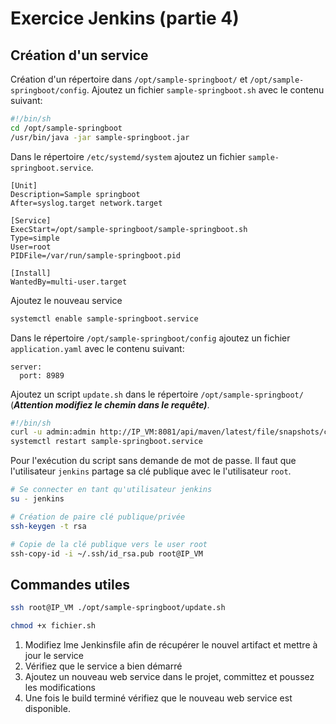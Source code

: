 # Exercice Jenkins (partie 4)
## Création d'un service
Création d'un répertoire dans ```/opt/sample-springboot/``` et ```/opt/sample-springboot/config```. Ajoutez un fichier ```sample-springboot.sh``` avec le contenu suivant:
```sh
#!/bin/sh
cd /opt/sample-springboot
/usr/bin/java -jar sample-springboot.jar
```

Dans le répertoire ```/etc/systemd/system``` ajoutez un fichier ```sample-springboot.service```.
```
[Unit]
Description=Sample springboot
After=syslog.target network.target
 
[Service]
ExecStart=/opt/sample-springboot/sample-springboot.sh
Type=simple
User=root
PIDFile=/var/run/sample-springboot.pid
 
[Install]
WantedBy=multi-user.target
```

Ajoutez le nouveau service
```sh
systemctl enable sample-springboot.service
```

Dans le répertoire ```/opt/sample-springboot/config``` ajoutez un fichier ```application.yaml``` avec le contenu suivant:
```
server:
  port: 8989
```

Ajoutez un script ```update.sh``` dans le répertoire ```/opt/sample-springboot/``` (***Attention modifiez le chemin dans le requête)***.
```sh
#!/bin/sh
curl -u admin:admin http://IP_VM:8081/api/maven/latest/file/snapshots/com/sample/spring-boot/0.0.1-SNAPSHOT > /opt/sample-springboot/sample-springboot.jar
systemctl restart sample-springboot.service
```

Pour l'exécution du script sans demande de mot de passe. Il faut que l'utilisateur ```jenkins``` partage sa clé publique avec le l'utilisateur ```root```.
```sh
# Se connecter en tant qu'utilisateur jenkins
su - jenkins

# Création de paire clé publique/privée
ssh-keygen -t rsa

# Copie de la clé publique vers le user root
ssh-copy-id -i ~/.ssh/id_rsa.pub root@IP_VM
```
## Commandes utiles
```sh
ssh root@IP_VM ./opt/sample-springboot/update.sh

chmod +x fichier.sh
```

1) Modifiez lme Jenkinsfile afin de récupérer le nouvel artifact et mettre à jour le service
2) Vérifiez que le service a bien démarré
3) Ajoutez un nouveau web service dans le projet, committez et poussez les modifications
4) Une fois le build terminé vérifiez que le nouveau web service est disponible.